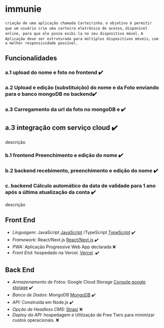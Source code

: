 # immunie

`criação de uma aplicação chamada Carteirinha.`
`o objetivo é permitir que um usuário crie uma carteira eletrônica de acesso,`
`disponível online, para que ele possa exibi-la no seu dispositivo móvel.`
`A Aplicação deve ser estruturada para múltiplos dispositivos móveis,`
`com a melhor responsividade possível.`

## Funcionalidades

### a.1 upload do nome e foto no frontend ✔️

### a.2 Upload e edição (substituição) do nome e da Foto enviando para o banco mongoDB no backend✔️

### a.3 Carregamento da url da foto no mongoDB e ✔️

## a.3 integração com serviço cloud ✔️

descrição

### b.1 frontend Preenchimento e edição do nome ✔️

### b.2 backend recebimento, preenchimento e edição do nome ✔️

### c. backend Cálculo automático da data de validade para 1 ano após a última atualização da conta ✔️

descrição

## Front End

- _Linguagem:_ JavaScript [JavaScript](https://developer.mozilla.org/pt-BR/docs/Web/JavaScript) /TypeScript [TypeScript](https://www.typescriptlang.org) ✔️
- _Framework:_ React/Next.js [React/Next.js](React/Next.js) ✔️
- _PWA:_ Aplicação Progressive Web App declarada ❌
- _Front End:_ hospedado na Vercel. [Vercel](https://vercel.com). ✔️

## Back End

- _Armazenamento de Fotos:_ Google Cloud Storage [Console google storage](https://console.cloud.google.com/storage/browser) ✔️
- _Banco de Dados:_ MongoDB [MongoDB](https://www.mongodb.com/try/download/shell) ✔️
- _API:_ Construída em Node.js ✔️
- _Opção de Headless CMS:_ [Strapi](https://strapi.io) ❌
- _Deploy da API:_ hospedagem e Utilização de Free Tiers para minimizar custos operacionais. ❌
